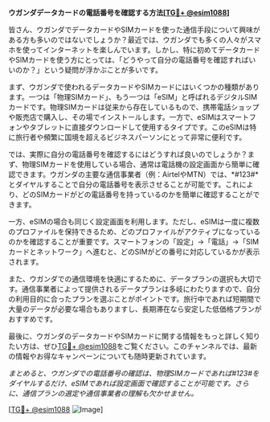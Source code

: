 **ウガンダデータカードの電話番号を確認する方法[[TG💪+ @esim1088](https://t.me/s/esim1088)]**

皆さん、ウガンダでデータカードやSIMカードを使った通信手段について興味がある方も多いのではないでしょうか？最近では、ウガンダでも多くの人々がスマホを使ってインターネットを楽しんでいます。しかし、特に初めてデータカードやSIMカードを使う方にとっては、「どうやって自分の電話番号を確認すればいいのか？」という疑問が浮かぶことが多いです。

まず、ウガンダで使われるデータカードやSIMカードにはいくつかの種類があります。一つは「物理SIMカード」、もう一つは「eSIM」と呼ばれるデジタルSIMカードです。物理SIMカードは従来から存在しているもので、携帯電話ショップや販売店で購入し、その場でインストールします。一方で、eSIMはスマートフォンやタブレットに直接ダウンロードして使用するタイプです。このeSIMは特に旅行者や頻繁に国境を超えるビジネスパーソンにとって非常に便利です。

では、実際に自分の電話番号を確認するにはどうすれば良いのでしょうか？まず、物理SIMカードを使用している場合、通常は電話機の設定画面から簡単に確認できます。ウガンダの主要な通信事業者（例：AirtelやMTN）では、*#123#*とダイヤルすることで自分の電話番号を表示させることが可能です。これにより、どのSIMカードがどの電話番号を持っているのかを簡単に確認することができます。

一方、eSIMの場合も同じく設定画面を利用します。ただし、eSIMは一度に複数のプロファイルを保持できるため、どのプロファイルがアクティブになっているのかを確認することが重要です。スマートフォンの「設定」→「電話」→「SIMカードとネットワーク」へ進むと、どのSIMがどの番号に対応しているかが表示されます。

また、ウガンダでの通信環境を快適にするために、データプランの選択も大切です。通信事業者によって提供されるデータプランは多岐にわたりますので、自分の利用目的に合ったプランを選ぶことがポイントです。旅行中であれば短期間で大量のデータが必要な場合もありますし、長期滞在なら安定した低価格プランがおすすめです。

最後に、ウガンダのデータカードやSIMカードに関する情報をもっと詳しく知りたい方は、ぜひ[TG💪+ @esim1088](https://t.me/s/esim1088)をご覧ください。このチャンネルでは、最新の情報やお得なキャンペーンについても随時更新されています。

**まとめると、ウガンダでの電話番号の確認は、物理SIMカードであれば*#123#*をダイヤルするだけ、eSIMであれば設定画面で確認することが可能です。さらに、通信プランの選定や通信事業者の理解も欠かせません。**

[[TG💪+ @esim1088](https://t.me/s/esim1088) ![Image](https://i.postimg.cc/Y0z9fWf4/image.png)]